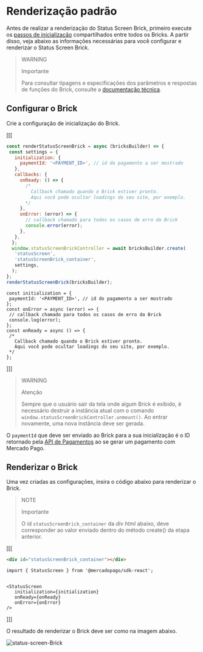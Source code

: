 # Renderização padrão

Antes de realizar a renderização do Status Screen Brick, primeiro execute os [passos de inicialização](/developers/pt/docs/checkout-bricks/common-initialization) compartilhados entre todos os Bricks. A partir disso, veja abaixo as informações necessárias para você configurar e renderizar o Status Screen Brick.

> WARNING
>
> Importante
>
> Para consultar tipagens e especificações dos parâmetros e respostas de funções do Brick, consulte a [documentação técnica](https://github.com/mercadopago/sdk-js/blob/main/API/bricks/status-screen.md).


## Configurar o Brick

Crie a configuração de inicialização do Brick.

[[[
```Javascript
const renderStatusScreenBrick = async (bricksBuilder) => {
 const settings = {
   initialization: {
     paymentId: '<PAYMENT_ID>', // id do pagamento a ser mostrado
   },
   callbacks: {
     onReady: () => {
       /*
         Callback chamado quando o Brick estiver pronto.
         Aqui você pode ocultar loadings do seu site, por exemplo.
       */
     },
     onError: (error) => {
       // callback chamado para todos os casos de erro do Brick
       console.error(error);
     },
   },
  };
  window.statusScreenBrickController = await bricksBuilder.create(
   'statusScreen',
   'statusScreenBrick_container',
   settings,
  );  
};
renderStatusScreenBrick(bricksBuilder);
```
```react-jsx
const initialization = {
 paymentId: '<PAYMENT_ID>', // id do pagamento a ser mostrado
};
const onError = async (error) => {
 // callback chamado para todos os casos de erro do Brick
 console.log(error);
};
const onReady = async () => {
 /*
   Callback chamado quando o Brick estiver pronto.
   Aqui você pode ocultar loadings do seu site, por exemplo.
 */
};
```
]]]

> WARNING
> 
> Atenção
>
> Sempre que o usuário sair da tela onde algum Brick é exibido, é necessário destruir a instância atual com o comando `window.statusScreenBrickController.unmount()`. Ao entrar novamente, uma nova instância deve ser gerada.

O `paymentId` que deve ser enviado ao Brick para a sua inicialização é o ID retornado pela [API de Pagamentos](/developers/pt/reference/payments/_payments/post) ao se gerar um pagamento com Mercado Pago.

## Renderizar o Brick

Uma vez criadas as configurações, insira o código abaixo para renderizar o Brick. 

> NOTE
> 
> Importante
>
> O id `statusScreenBrick_container` da _div html_  abaixo, deve corresponder ao valor enviado dentro do método create() da etapa anterior.

[[[
```html
<div id="statusScreenBrick_container"></div>
```
```react-jsx
import { StatusScreen } from '@mercadopago/sdk-react';


<StatusScreen
   initialization={initialization}
   onReady={onReady}
   onError={onError}
/>
```
]]]

O resultado de renderizar o Brick deve ser como na imagem abaixo.

![status-screen-Brick](checkout-bricks/status-screen-brick-pt.jpg)